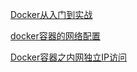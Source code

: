 [Docker从入门到实战](https://yeasy.gitbook.io/docker_practice/)

[docker容器的网络配置](https://blog.csdn.net/ithaibiantingsong/article/details/81386307)

[Docker容器之内网独立IP访问](https://blog.51cto.com/u_10693404/2157142)
